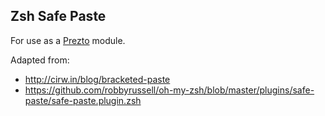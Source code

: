 ## Zsh Safe Paste 

For use as a [Prezto](https://github.com/sorin-ionescu/prezto) module.

Adapted from:
* <http://cirw.in/blog/bracketed-paste>
* <https://github.com/robbyrussell/oh-my-zsh/blob/master/plugins/safe-paste/safe-paste.plugin.zsh>

